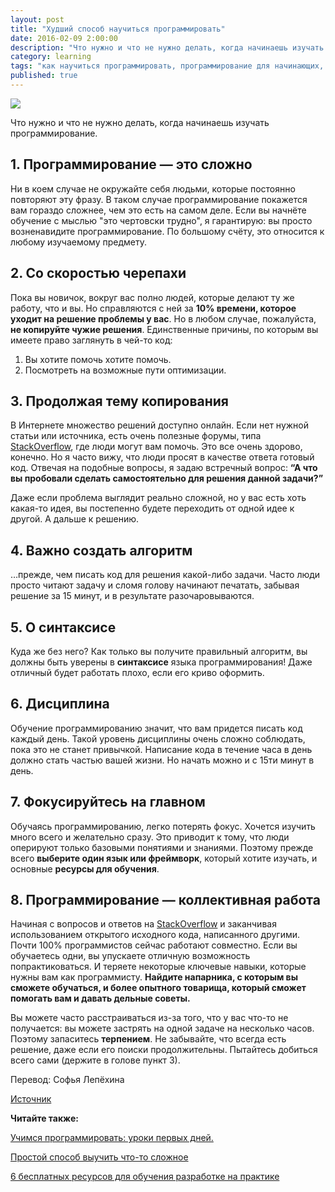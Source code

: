 ```yaml
---
layout: post
title: "Худший способ научиться программировать"
date: 2016-02-09 2:00:00
description: "Что нужно и что не нужно делать, когда начинаешь изучать программирование."
category: learning
tags: "как научиться программировать, программирование для начинающих, бесплатно, самостоятельно, изучение программирования советы, программирование статья"
published: true
---
```


<img src="http://mywebexile.de/demo/clix/images/prev/workspace05.jpg" class="img-responsive" /><br />

Что нужно и что не нужно делать, когда начинаешь изучать программирование.

<!-- more -->

## 1. Программирование &mdash; это сложно

Ни в коем случае не окружайте себя людьми, которые постоянно повторяют эту фразу. В таком случае программирование покажется вам гораздо сложнее, чем это есть на самом деле. Если вы начнёте обучение с мыслью "это чертовски трудно", я гарантирую: вы просто возненавидите программирование. По большому счёту, это относится к любому изучаемому предмету.

## 2. Со скоростью черепахи

Пока вы новичок, вокруг вас полно людей, которые делают ту же работу, что и вы. Но справляются с ней за **10% времени, которое уходит на решение проблемы у вас**. Но в любом случае, пожалуйста, **не копируйте чужие решения**. Единственные причины, по которым вы имеете право заглянуть в чей-то код:

1. Вы хотите помочь хотите помочь. 
2. Посмотреть на возможные пути оптимизации.

## 3. Продолжая тему копирования

В Интернете множество решений доступно онлайн. Если нет нужной статьи или источника, есть очень полезные форумы, типа [StackOverflow](http://stackoverflow.com/), где люди могут вам помочь. Это все очень здорово, конечно. Но я часто вижу, что люди просят в качестве ответа готовый код. Отвечая на подобные вопросы,  я задаю встречный вопрос: **“А что вы пробовали сделать самостоятельно для решения данной задачи?”**

Даже если проблема выглядит реально сложной, но у вас есть хоть какая-то идея, вы постепенно будете переходить от одной идее к другой. А дальше к решению.

## 4. Важно создать алгоритм
…прежде, чем писать код для решения какой-либо задачи. Часто люди просто читают задачу и сломя голову начинают печатать, забывая решение за 15 минут, и в результате разочаровываются.

## 5. О синтаксисе 
Куда же без него? Как только вы получите правильный алгоритм, вы должны быть уверены в **синтаксисе** языка программирования! Даже отличный будет работать плохо, если его криво оформить.

## 6. Дисциплина 
Обучение программированию значит, что вам придется писать код каждый день. Такой уровень дисциплины очень сложно соблюдать, пока это не станет привычкой. Написание кода в течение часа в день должно стать частью вашей жизни. Но начать можно и с 15ти минут в день.

## 7.  Фокусируйтесь на главном
Обучаясь программированию, легко потерять фокус. Хочется изучить много всего и желательно сразу. Это приводит к тому, что люди оперируют только базовыми понятиями и знаниями. Поэтому прежде всего **выберите один язык или фреймворк**, который хотите изучать, и основные **ресурсы для обучения**.

## 8. Программирование &mdash; коллективная работа
Начиная с вопросов и ответов на [StackOverflow](http://stackoverflow.com/) и заканчивая использованием открытого исходного  кода, написанного другими. Почти 100% программистов сейчас работают совместно. Если вы обучаетесь одни, вы упускаете отличную возможность попрактиковаться. И теряете некоторые ключевые навыки, которые нужны вам как программисту. **Найдите напарника, с которым вы сможете обучаться, и более опытного товарища, который сможет помогать вам и давать дельные советы.**

Вы можете часто расстраиваться из-за того, что у вас что-то не получается: вы можете застрять на одной задаче на несколько часов. Поэтому запаситесь **терпением**. Не забывайте, что всегда есть решение, даже если его поиски продолжительны. Пытайтесь добиться всего сами (держите в голове пункт 3).

Перевод: Софья Лепёхина

[Источник](https://www.quora.com/Whats-the-worst-way-to-learn-programming)

**Читайте также:**

[Учимся программировать: уроки первых дней.](http://theasder.github.io/learning/2016/01/19/learning-to-code-lessons-from-my-early-days.html)

[Простой способ выучить что-то сложное](http://theasder.github.io/learning/2016/01/30/the-easy-way-to-learn-hard-stuff.html)

[6 бесплатных ресурсов для обучения разработке на практике](http://theasder.github.io/learning/2016/01/25/6-online-resources-for-learning-programming.html)
